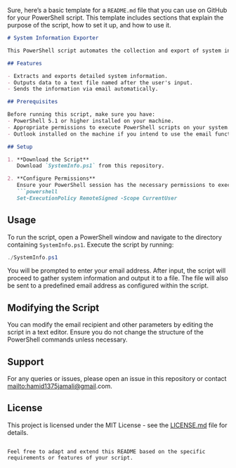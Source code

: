 Sure, here’s a basic template for a `README.md` file that you can use on GitHub for your PowerShell script. This template includes sections that explain the purpose of the script, how to set it up, and how to use it.

```markdown
# System Information Exporter

This PowerShell script automates the collection and export of system information for a given user's system. It extracts details like motherboard model, processor specifications, RAM capacity, storage details, operating system information, and network MAC addresses. This script is designed for administrators or support teams needing to compile system specifications quickly and efficiently.

## Features

- Extracts and exports detailed system information.
- Outputs data to a text file named after the user's input.
- Sends the information via email automatically.

## Prerequisites

Before running this script, make sure you have:
- PowerShell 5.1 or higher installed on your machine.
- Appropriate permissions to execute PowerShell scripts on your system.
- Outlook installed on the machine if you intend to use the email functionality.

## Setup

1. **Download the Script**  
   Download `SystemInfo.ps1` from this repository.

2. **Configure Permissions**  
   Ensure your PowerShell session has the necessary permissions to execute the script. You may need to adjust the execution policy with the following command:
   ```powershell
   Set-ExecutionPolicy RemoteSigned -Scope CurrentUser
   ```

## Usage

To run the script, open a PowerShell window and navigate to the directory containing `SystemInfo.ps1`. Execute the script by running:

```powershell
./SystemInfo.ps1
```

You will be prompted to enter your email address. After input, the script will proceed to gather system information and output it to a file. The file will also be sent to a predefined email address as configured within the script.

## Modifying the Script

You can modify the email recipient and other parameters by editing the script in a text editor. Ensure you do not change the structure of the PowerShell commands unless necessary.

## Support

For any queries or issues, please open an issue in this repository or contact [mailto:hamid1375jamali@gmail](hamid1375jamali@gmail).com.

## License

This project is licensed under the MIT License - see the [LICENSE.md](LICENSE) file for details.
```

Feel free to adapt and extend this README based on the specific requirements or features of your script.
